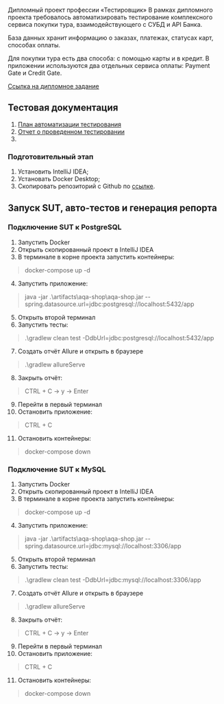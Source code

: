 Дипломный проект профессии «Тестировщик»
В рамках дипломного проекта требовалось автоматизировать тестирование комплексного сервиса покупки тура, взаимодействующего с СУБД и API Банка.

База данных хранит информацию о заказах, платежах, статусах карт, способах оплаты.

Для покупки тура есть два способа: с помощью карты и в кредит. В приложении используются два отдельных сервиса оплаты: Payment Gate и Credit Gate.

[Ссылка на дипломное задание](https://github.com/netology-code/qa-diploma?tab=readme-ov-file)

## Тестовая документация
1. [План автоматизации тестирования](https://github.com/Andrei763/Diplom/blob/main/documents/Plan.md) 
2. [Отчет о проведенном тестировании](https://github.com/Andrei763/Diplom/blob/main/documents/Report.md)
3.
### Подготовительный этап
1. Установить IntelliJ IDEA;
2. Установать Docker Desktop;
3. Скопировать репозиторий с Github по [ссылке](https://github.com/Andrei763/Diplom).

## Запуск SUT, авто-тестов и генерация репорта
### Подключение SUT к PostgreSQL
1. Запустить Docker
2. Открыть скопированный проект в IntelliJ IDEA
3. В терминале в корне проекта запустить контейнеры:
 > docker-compose up -d
4. Запустить приложение:
> java -jar .\artifacts\aqa-shop\aqa-shop.jar --spring.datasource.url=jdbc:postgresql://localhost:5432/app
5. Открыть второй терминал
6. Запустить тесты:
> .\gradlew clean test -DdbUrl=jdbc:postgresql://localhost:5432/app
7. Создать отчёт Allure и открыть в браузере
> .\gradlew allureServe
8. Закрыть отчёт:
> CTRL + C -> y -> Enter
9. Перейти в первый терминал
10. Остановить приложение:
> CTRL + C
11. Остановить контейнеры:
> docker-compose down
### Подключение SUT к MySQL
1. Запустить Docker
2. Открыть скопированный проект в IntelliJ IDEA
3. В терминале в корне проекта запустить контейнеры:
 > docker-compose up -d
4. Запустить приложение:
> java -jar .\artifacts\aqa-shop\aqa-shop.jar --spring.datasource.url=jdbc:mysql://localhost:3306/app
5. Открыть второй терминал
6. Запустить тесты:
> .\gradlew clean test -DdbUrl=jdbc:mysql://localhost:3306/app
7. Создать отчёт Allure и открыть в браузере
> .\gradlew allureServe
8. Закрыть отчёт:
> CTRL + C -> y -> Enter
9. Перейти в первый терминал
10. Остановить приложение:
> CTRL + C
11. Остановить контейнеры:
> docker-compose down

